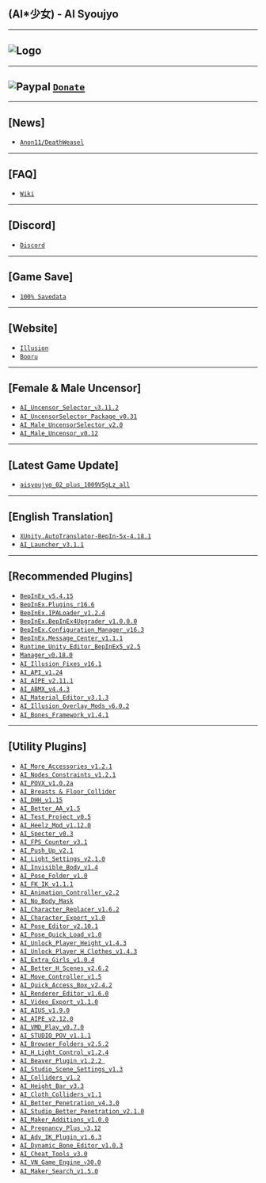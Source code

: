 (AI*少女) - AI Syoujyo
--

---
![Logo](https://i.imgur.com/bxeCT7W.png")
--

---
![Paypal](https://i.imgur.com/3V57ymK.png") [`Donate`](https://paypal.me/PastebinSupport?locale.x=en_US)
--

---
**[News]** 
--
- [`Anon11/DeathWeasel`](https://www.patreon.com/posts/53085409)

---
**[FAQ]** 
--
- [`Wiki`](https://wiki.anime-sharing.com/hgames/index.php?title=AI_Syoujyo)

---
**[Discord]**
--
- [`Discord`](https://discord.gg/F3bDEFE)

---
**[Game Save]**
--
- [`100% Savedata`](http://www.mediafire.com/file/t02ijoqwtq5mmas/100%2525_SaveData.rar/file)

---
**[Website]**
--
- [`Illusion`](http://www.illusion.jp/preview/aisyoujyo/)
- [`Booru`](https://www.patreon.com/posts/30803118)

---
**[Female & Male Uncensor]**
--
- [`AI_Uncensor_Selector_ᴠ3.11.2`](https://github.com/IllusionMods/KK_Plugins)
- [`AI_UncensorSelector_Package_v0.31`](https://mega.nz/#!DVEhQQzI!Er78RgN6xlAx_97gDgvjLiGEMnifDxUeZiRZLTBcMds)
- [`AI_Male_UncensorSelector_v2.0`](http://www.mediafire.com/file/56elxi6b1q2h95v/AI_Male_UncensorSelector_v2.0.zip/file)
- [`AI_Male_Uncensor_v0.12`](https://mega.nz/#!TY1AhAgK!pKHyDKWNQ_-sAly_70VTzNBp2ZbQ3PxU0qjsWLC66EM)

---
**[Latest Game Update]**
--
- [`aisyoujyo_02_plus_1009V5gLz_all`](https://mega.nz/file/tcowHTjB#i83jQBKoWIz37H7G5OygU0_cOHW8fvbBEZvDHRMlMl0)

---
**[English Translation]**
--
- [`XUnity.AutoTranslator-BepIn-5x-4.18.1`](https://github.com/bbepis/XUnity.AutoTranslator/releases)
- [`AI_Launcher_v3.1.1`](https://github.com/IllusionMods/IllusionLaunchers/releases)

---
**[Recommended Plugins]**
--
- [`BepInEx_v5.4.15`](https://github.com/BepInEx/BepInEx/releases)
- [`BepInEx.Plugins_r16.6`](https://github.com/IllusionMods/BepisPlugins/releases) 
- [`BepInEx.IPALoader_v1.2.4`](https://github.com/BepInEx/IPALoaderX/releases)
- [`BepInEx.BepInEx4Upgrader_v1.0.0.0`](https://github.com/BepInEx/BepInEx.BepInEx4Upgrader/releases)
- [`BepInEx.Configuration_Manager_v16.3`](https://github.com/BepInEx/BepInEx.ConfigurationManager/releases)
- [`BepInEx.Message_Center_v1.1.1`](https://github.com/BepInEx/MessageCenter/releases)
- [`Runtime_Unity_Editor_BepInEx5_v2.5`](https://github.com/ManlyMarco/RuntimeUnityEditor/releases/latest)
- [`Manager_ᴠ0.18.0`](https://github.com/IllusionMods/KKManager/releases)
- [`AI_Illusion_Fixes_v16.1`](https://github.com/IllusionMods/IllusionFixes/releases)
- [`AI_API_v1.24`](https://github.com/IllusionMods/IllusionModdingAPI/releases)
- [`AI_AIPE_v2.11.1`](https://www.patreon.com/posts/37188529)
- [`AI_ABMX_v4.4.3`](https://github.com/ManlyMarco/ABMX/releases)
- [`AI_Material_Editor_v3.1.3`](https://github.com/IllusionMods/KK_Plugins)
- [`AI_Illusion_Overlay_Mods_ᴠ6.0.2`](https://github.com/ManlyMarco/Illusion-Overlay-Mods/releases/)
- [`AI_Bones_Framework_v1.4.1`](https://www.patreon.com/posts/hs-ai-hs2-1-4-1-41718360)

--- 
**[Utility Plugins]**
--
- [`AI_More_Accessories_v1.2.1`](https://www.patreon.com/posts/38236359)
- [`AI_Nodes_Constraints_v1.2.1`](https://joan6694.bitbucket.io/)
- [`AI_POVX_v1.0.2a`](https://github.com/FairBear/AI_PovX/releases)
- [`AI_Breasts & Floor_Collider`](https://mega.nz/#!hUNnSASC!8Wm7r_g1jM0uFBb0RpS1x8TbWkkwLpym5ANMXhGcPko)
- [`AI_DHH_v1.15`](https://brangnim.tistory.com/224?category=843876)
- [`AI_Better_AA_v1.5`](http://www.mediafire.com/file/zd5tcycq88pg4m0/AI_Better_AA_v1.5.rar/file)
- [`AI_Test_Project_v0.5`](http://www.mediafire.com/file/i613p8j5wiwqmok/AI_Test_Project_v0.5.rar/file)
- [`AI_Heelz_Mod_v1.12.0`](https://github.com/hooh-hooah/AI_Heelz/releases)
- [`AI_Specter_v0.3`](https://ux.getuploader.com/moistened_eye/download/130)
- [`AI_FPS_Counter_v3.1`](https://github.com/ManlyMarco/FPSCounter/releases)
- [`AI_Push_Up_v2.1`](https://mikkemods.blogspot.com/2020/07/pushup-plugin-v21-corset-effect.html)
- [`AI_Light_Settings_v2.1.0`](https://github.com/Mantas-2155X/AI_LightSettings/releases)
- [`AI_Invisible_Body_v1.4`](https://github.com/IllusionMods/KK_Plugins)
- [`AI_Pose_Folder_v1.0`](https://github.com/IllusionMods/KK_Plugins)
- [`AI_FK_IK_v1.1.1`](https://github.com/IllusionMods/KK_Plugins)
- [`AI_Animation_Controller_v2.2`](https://github.com/IllusionMods/KK_Plugins)
- [`AI_No_Body_Mask`](http://www.mediafire.com/file/fgfamohkohxqvuj/AI_No_Body_Mask.zip/file)
- [`AI_Character_Replacer_v1.6.2`](https://github.com/IllusionMods/CharacterReplacer/releases)
- [`AI_Character_Export_v1.0`](https://github.com/IllusionMods/KK_Plugins) 
- [`AI_Pose_Editor_v2.10.1`](https://github.com/IllusionMods/KK_Plugins)
- [`AI_Pose_Quick_Load_v1.0`](https://github.com/IllusionMods/KK_Plugins)
- [`AI_Unlock_Player_Height_v1.4.3`](https://github.com/Mantas-2155X/UnlockPlayerHeight/releases) 
- [`AI_Unlock_Player_H_Clothes_v1.4.3`](https://github.com/Mantas-2155X/UnlockPlayerHClothes/releases)
- [`AI_Extra_Girls_v1.0.4`](https://github.com/Mantas-2155X/AI_ExtraGirls/releases)
- [`AI_Better_H_Scenes_v2.6.2`](https://github.com/Mantas-2155X/BetterHScenes/releases)
- [`AI_Move_Controller_v1.5`](https://mikkemods.blogspot.com/2019/12/move-controller-15-for-studioneov2.html)
- [`AI_Quick_Access_Box_v2.4.2`](https://www.patreon.com/posts/38060886)
- [`AI_Renderer_Editor_v1.6.0`](https://www.patreon.com/posts/hs-kk-ai-hs2-1-6-39556121)
- [`AI_Video_Export_v1.1.0`](https://www.patreon.com/posts/32172852)
- [`AI_AIUS_v1.9.0`](https://www.patreon.com/posts/hs-kk-ai-hs2-1-9-38675642)
- [`AI_AIPE_v2.12.0`](https://www.patreon.com/posts/38673900)
- [`AI_VMD_Play_v0.7.0`](http://www.mediafire.com/file/u6tjxt4nbfchnc5/AI_VMDPlay_v0.7.0.rar/file) 
- [`AI_STUDIO_POV_v1.1.1`](https://github.com/Mantas-2155X/StudioPOV/releases)
- [`AI_Browser_Folders_v2.5.2`](https://www.patreon.com/posts/40644638)
- [`AI_H_Light_Control_v1.2.4`](https://github.com/Mantas-2155X/HLightControl/releases)
- [`AI_Beaver_Plugin_v1.2.2 `](https://mikkemods.blogspot.com/2020/09/beaver-plugin-122.html)
- [`AI_Studio_Scene_Settings_v1.3`](https://github.com/IllusionMods/KK_Plugins)
- [`AI_Colliders_v1.2`](https://github.com/IllusionMods/KK_Plugins)
- [`AI_Height_Bar_v3.3`](https://www.patreon.com/posts/35859949) 
- [`AI_Cloth_Colliders_v1.1`](https://github.com/ManlyMarco/Illusion_ClothColliders)
- [`AI_Better_Penetration_v4.3.0`](https://github.com/Animal42069/BetterPenetration) 
- [`AI_Studio_Better_Penetration_v2.1.0`](https://github.com/Animal42069/BetterPenetration/releases/tag/1.0.1) 
- [`AI_Maker_Additions_v1.0.0`](https://github.com/Mantas-2155X/MakerAdditions)
- [`AI_Pregnancy_Plus_ᴠ3.12`](https://github.com/thojmr/KK_PregnancyPlus/releases)
- [`AI_Adv_IK_Plugin_v1.6.3`](https://github.com/OrangeSpork/AdvIKPlugin/releases)
- [`AI_Dynamic_Bone_Editor_v1.0.3`](https://github.com/IllusionMods/KK_Plugins)
- [`AI_Cheat_Tools_v3.0`](https://www.patreon.com/posts/37889909)
- [`AI_VN_Game_Engine_ᴠ30.0`](https://mega.nz/#F!oiB2wAQK!ojGIzlAN-1B-263uUDEalQ)
- [`AI_Maker_Search_v1.5.0`](https://github.com/Mantas-2155X/MakerSearch/releases/tag/v1.5.0)
